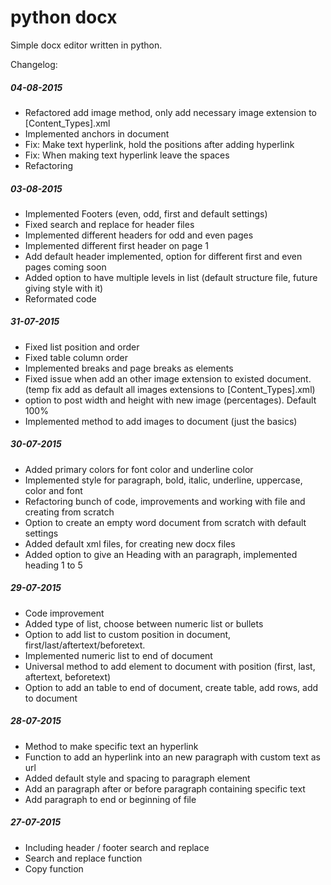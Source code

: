 # python docx

Simple docx editor written in python.

Changelog:
##### 04-08-2015
- Refactored add image method, only add necessary image extension to [Content_Types].xml
- Implemented anchors in document
- Fix: Make text hyperlink, hold the positions after adding hyperlink
- Fix: When making text hyperlink leave the spaces
- Refactoring

##### 03-08-2015
- Implemented Footers (even, odd, first and default settings)
- Fixed search and replace for header files
- Implemented different headers for odd and even pages
- Implemented different first header on page 1
- Add default header implemented, option for different first and even pages coming soon
- Added option to have multiple levels in list (default structure file, future giving style with it)
- Reformated code

##### 31-07-2015
- Fixed list position and order
- Fixed table column order
- Implemented breaks and page breaks as elements
- Fixed issue when add an other image extension to existed document. (temp fix add as default all images extensions to [Content_Types].xml)
- option to post width and height with new image (percentages). Default 100%
- Implemented method to add images to document (just the basics)

##### 30-07-2015
- Added primary colors for font color and underline color
- Implemented style for paragraph, bold, italic, underline, uppercase, color and font
- Refactoring bunch of code, improvements and working with file and creating from scratch
- Option to create an empty word document from scratch with default settings
- Added default xml files, for creating new docx files
- Added option to give an Heading with an paragraph, implemented heading 1 to 5

##### 29-07-2015
- Code improvement
- Added type of list, choose between numeric list or bullets
- Option to add list to custom position in document, first/last/aftertext/beforetext.
- Implemented numeric list to end of document
- Universal method to add element to document with position (first, last, aftertext, beforetext)
- Option to add an table to end of document, create table, add rows, add to document

##### 28-07-2015
- Method to make specific text an hyperlink
- Function to add an hyperlink into an new paragraph with custom text as url
- Added default style and spacing to paragraph element
- Add an paragraph after or before paragraph containing specific text
- Add paragraph to end or beginning of file

##### 27-07-2015
- Including header / footer search and replace
- Search and replace function
- Copy function